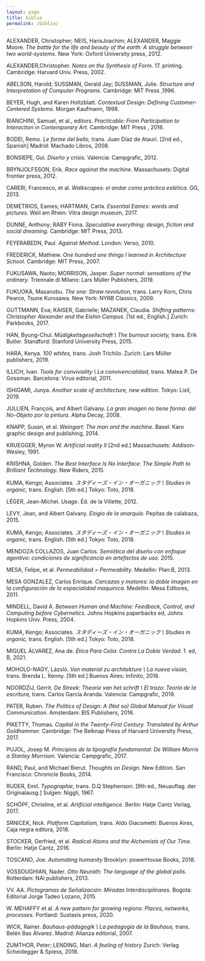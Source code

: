 ```yaml
---
layout: page
title: biblio
permalink: /biblio/
---
```



ALEXANDER, Christopher; NEIS, HansJoachim; ALEXANDER, Maggie Moore. *The battle for the life and beauty of the earth: A struggle between two world-systems.* New York: Oxford University press, 2012. 

ALEXANDER,Christopher. *Notes on the Synthesis of Form*. 17. printing. Cambridge: Harvard Univ. Press, 2002.

ABELSON, Harold; SUSSMAN, Gerald Jay; SUSSMAN, Julie. *Structure and Interpretation of Computer Programs.* Cambridge: MIT Press ,1996.

BEYER, Hugh, and Karen Holtzblatt. *Contextual Design: Defining Customer-Centered Systems.* Morgan Kaufmann, 1998.

BIANCHINI, Samuel, et al., editors. *Practicable: From Participation to Interaction in Contemporary Art.* Cambridge: MIT Press , 2016.

BODEI, Remo. *Le forme del bello,* trans. Juan Díaz de Atauri. \[2nd ed., Spanish\]  Madrid: Machado Libros, 2008. 

BONSIEPE, Gui. *Diseño y crisis.* Valencia: Campgrafic, 2012.

BRYNJOLFSSON, Erik. *Race against the machine.* Massachusets: Digital frontier press, 2012.

CARERI, Francesco, et al. *Walkscapes: el andar como práctica estética.* GG, 2013.

DEMETRIOS, Eames; HARTMAN, Carla. *Essential Eames: words and pictures.* Weil am Rhein: Vitra design museum, 2017.

DUNNE, Anthony; RABY Fiona. *Speculative everything: design, fiction and social dreaming.* Cambridge: MIT Press, 2013.

FEYERABEDN, Paul. *Against Method.* London: Verso, 2010.

FREDERICK, Mathiew. *One hundred one things I learned in Architecture School.* Cambridge: MIT Press, 2007. 

FUKUSAWA, Naoto; MORRISON, Jasper. *Super normal: sensations of the ordinary.* Triennale di Milano: Lars Müller Publishers, 2019. 

FUKUOKA, Masanobu. *The one: Straw revolution,* trans. Larry Korn, Chris Pearce, Tsune Kurosawa. New York: NYRB Classics, 2009. 

GUTTMANN, Eva; KAISER, Gabrielle; MAZANEK, Claudia. *Shifting patterns: Christopher Alexander and the Eishin Campus.* \[1st ed., English.\] Zurich: Parkbooks, 2017. 

HAN, Byung-Chul. *Müdigkeitsgesellschaft \ The burnout society,* trans. Erik Butler. Standford: Stanford University Press, 2015.

HARA, Kenya. *100 whites,* trans. Josh Trichilo. Zurich: Lars Müller publishers, 2019. 

ILLICH, Ivan. *Tools for conviviality \ La convivencialidad,* trans. Matea P. De Gossman. Barcelona: Virus editorial, 2011. 

ISHIGAMI, Junya. *Another scale of architecture, new edition.* Tokyo: Lixil, 2019. 

JULLIEN, François, and Albert Galvany. *La gran imagen no tiene forma: del No-Objeto por la pintura.* Alpha Decay, 2008.

KNAPP, Susan, et al. *Weingart: The man and the machine.* Basel: Karo graphic design and publishing, 2014. 

KRUEGGER, Myron W. *Artificial reality II* \[2nd ed.\] Massachusets: Addison-Wesley, 1991. 

KRISHNA, Golden. *The Best Interface Is No Interface: The Simple Path to Brilliant Technology.* New Riders, 2015.

KUMA, Kengo; Associates. *スタディーズ・イン・オーガニック \ Studies in organic,* trans. English. \[5th ed.\]  Tokyo: Toto, 2018.

LÉGER, Jean-Michel. *Usage*. Éd. de la Villette, 2012.

LEVY, Jean, and Albert Galvany. *Elogio de la anarquía.* Pepitas de calabaza, 2015.

KUMA, Kengo; Associates. *スタディーズ・イン・オーガニック \ Studies in organic,* trans. English. \[5th ed.\]  Tokyo: Toto, 2018.

MENDOZA COLLAZOS, Juan Carlos. *Semiótica del diseño con enfoque agentivo: condiciones de significancia en artefactos de uso.* 2015. 

MESA, Felipe, et al. *Permeabilidad = Permeability.* Medellin: Plan:B, 2013.

MESA GONZALEZ, Carlos Enrique. *Carcazas y motores: la doble imagen en la configuración de la espacialidad maquínica.* Medellin: Mesa Editores, 2011.

MINDELL, David A. *Between Human and Machine: Feedback, Control, and Computing before Cybernetics.* Johns Hopkins paperbacks ed, Johns Hopkins Univ. Press, 2004.

KUMA, Kengo; Associates. *スタディーズ・イン・オーガニック \ Studies in organic,* trans. English. \[5th ed.\]  Tokyo: Toto, 2018.

MIGUEL ÁLVAREZ, Ana de. *Ética Para Celia: Contra La Doble Verdad.* 1. ed, B, 2021.

MOHOLO-NAGY, Lázsló. *Von material zu architekture \ La nueva visión,* trans. Brenda L. Kenny. \[5th ed.\] Buenos Aires: Infinito, 2018.

NOORDZIJ, Gerrit. *De Streek: Theorie van het schrift \ El trazo: Teoría de la escritura,* trans. Carlos García Aranda. Valencia:  Campgrafic, 2019. 

PATER, Ruben. *The Politics of Design: A (Not so) Global Manual for Visual Communication.* Amsterdam: BIS Publishers, 2016.

PIKETTY, Thomas. *Capital in the Twenty-First Century. Translated by Arthur Goldhammer.* Cambridge: The Belknap Press of Harvard University Press, 2017.

PUJOL, Josep M. *Principios de la tipografía fundamental: De William Morris a Stanley Morrison.* Valencia: Campgrafic, 2017.

RAND, Paul, and Michael Bierut. *Thoughts on Design.* New Edition. San Francisco: Chronicle Books, 2014.

RUDER, Emil. *Typographie,* trans. D.Q Stephenson. \[9th ed., Neuauflag. der Originalausg.\]  Sulgen: Niggli, 1967. 

SCHÖPF, Christine, et al. *Artificial intelligence.* Berlin: Hatje Cantz Verlag, 2017.

SRNICEK, Nick. *Platform Capitalism,* trans. Aldo Giacometti: Buenos Aires, Caja negra editora, 2018. 

STOCKER, Gerfried, et al. *Radical Atoms and the Alchemists of Our Time.* Berlin: Hatje Cantz, 2016.

TOSCANO, Joe. *Automating humanity* Brooklyn: powerHouse Books, 2018. 

VOSSOUGHIAN, Nader. *Otto Neurath: The language of the global polis.* Rotterdam: NAi publishers, 2013.

VV. AA. *Pictogramas de Señalización: Miradas Interdisciplinares.* Bogotá: Editorial Jorge Tadeo Lozano, 2015.

W. MEHAFFY et al. *A new pattern for growing regions: Places, networks, processes.* Portland: Sustasis press, 2020. 

WICK, Rainer. *Bauhaus-pädagogik \ La pedagogía de la Bauhaus,* trans. Belén Bas Álvarez. Madrid: Alianza editorial, 2007. 

ZUMTHOR, Peter; LENDING, Mari. *A feeling of history* Zurich: Verlag Scheidegger & Spiess, 2018.

